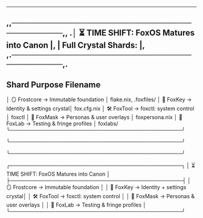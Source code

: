 --------------------------------------------------------------------------------------
,,──────────────────────────────────────────,,
.│ ⏳ TIME SHIFT: FoxOS Matures into Canon  |,
 |    Full Crystal Shards:                  |,
,.──────────────────────────────────────────,.
--------------------------------------------------------------------------------------
   Shard	            Purpose	                      Filename
--------------------------------------------------------------------------------------
│  🪞 Frostcore  → Immutable foundation       │   flake.nix, .foxfiles/
│  🔐 FoxKey     → Identity & settings crystal│   fox.cfg.nix
│  🛠 FoxTool    → foxctl: system control      │   foxctl
│  👤 FoxMask    → Personas & user overlays   │   foxpersona.nix
│  🧪 FoxLab     → Testing & fringe profiles  │   foxlabs/
╰──────────────────────────────────────────────╯

╰──────────────────────────────────────────────╯

╰──────────────────────────────────────────────╯

╭──────────────────────────────────────────────╮
│  ⏳ TIME SHIFT: FoxOS Matures into Canon     │
├──────────────────────────────────────────────┤
│  🪞 Frostcore   → Immutable foundation       │
│  🔐 FoxKey      → Identity + settings crystal│
│  🛠 FoxTool     → foxctl: system control     │
│  👤 FoxMask     → Personas & user overlays   │
│  🧪 FoxLab      → Testing & fringe profiles  │
╰──────────────────────────────────────────────╯








